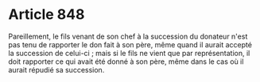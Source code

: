 # Article 848

Pareillement, le fils venant de son chef à la succession du donateur n'est pas tenu de rapporter le don fait à son père, même quand il aurait accepté la succession de celui-ci ; mais si le fils ne vient que par représentation, il doit rapporter ce qui avait été donné à son père, même dans le cas où il aurait répudié sa succession.
